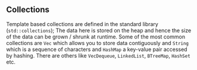 ## Collections

Template based collections are defined in the standard library (`std::collections`); The data here is stored on the heap and hence the size of the data can be grown / shrunk at runtime. Some of the most common collections are `Vec` which allows you to store data contiguously and `String` which is a sequence of characters and `HashMap` a key-value pair accessed by hashing. There are others like `VecDequeue`, `LinkedList`, `BTreeMap`, `HashSet` etc.

